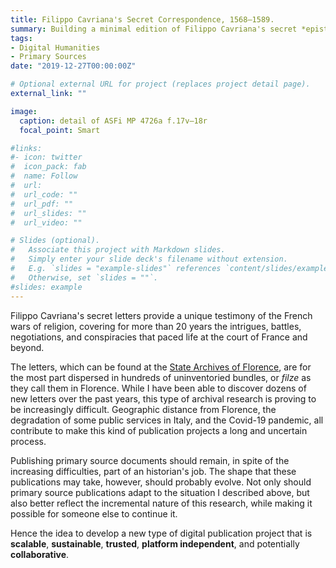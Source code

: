 ```yaml
---
title: Filippo Cavriana's Secret Correspondence, 1568—1589.
summary: Building a minimal edition of Filippo Cavriana's secret *epistolarium*
tags: 
- Digital Humanities
- Primary Sources
date: "2019-12-27T00:00:00Z"

# Optional external URL for project (replaces project detail page).
external_link: ""

image:
  caption: detail of ASFi MP 4726a f.17v–18r
  focal_point: Smart

#links:
#- icon: twitter
#  icon_pack: fab
#  name: Follow
#  url: 
#  url_code: ""
#  url_pdf: ""
#  url_slides: ""
#  url_video: ""

# Slides (optional).
#   Associate this project with Markdown slides.
#   Simply enter your slide deck's filename without extension.
#   E.g. `slides = "example-slides"` references `content/slides/example-slides.md`.
#   Otherwise, set `slides = ""`.
#slides: example
---
```


Filippo Cavriana's secret letters provide a unique testimony of the French wars of religion, covering for more than 20 years the intrigues, battles, negotiations, and conspiracies that paced life at the court of France and beyond.  

The letters, which can be found at the [State Archives of Florence](https://www.archiviodistato.firenze.it/asfi/home), are for the most part dispersed in hundreds of uninventoried bundles, or *filze* as they call them in Florence. While I have been able to discover dozens of new letters over the past years, this type of archival research is proving to be increasingly difficult. Geographic distance from Florence, the degradation of some public services in Italy, and the Covid-19 pandemic, all contribute to make this kind of publication projects a long and uncertain process.

Publishing primary source documents should remain, in spite of the increasing difficulties, part of an historian's job. The shape that these publications may take, however, should probably evolve. Not only should primary source publications adapt to the situation I described above, but also better reflect the incremental nature of this research, while making it possible for someone else to continue it.

Hence the idea to develop a new type of digital publication project that is **scalable**, **sustainable**, **trusted**, **platform independent**, and potentially **collaborative**. 

